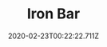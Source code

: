 ---
templateKey: blog-post
featuredpost: false
date: 2020-02-23T00:22:22.711Z
featuredimage: /img/Iron_Bar.png
title: Iron Bar
description: Iron Bar
type: resource
sellPrice: 200
tags:
  - resource
---